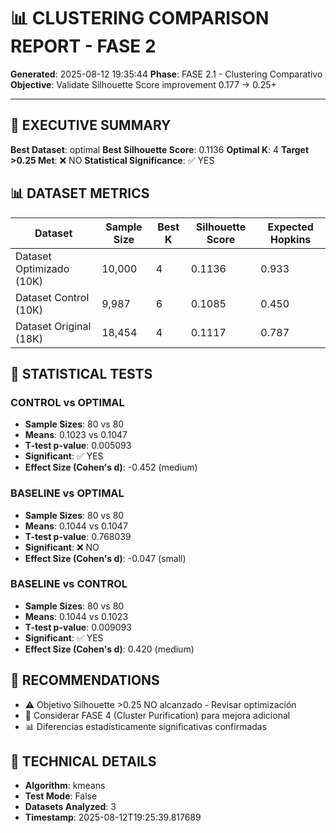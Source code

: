 # 📊 CLUSTERING COMPARISON REPORT - FASE 2

**Generated**: 2025-08-12 19:35:44
**Phase**: FASE 2.1 - Clustering Comparativo
**Objective**: Validate Silhouette Score improvement 0.177 → 0.25+

---

## 🎯 EXECUTIVE SUMMARY

**Best Dataset**: optimal
**Best Silhouette Score**: 0.1136
**Optimal K**: 4
**Target >0.25 Met**: ❌ NO
**Statistical Significance**: ✅ YES

## 📊 DATASET METRICS

| Dataset | Sample Size | Best K | Silhouette Score | Expected Hopkins |
|---------|-------------|--------|------------------|------------------|
| Dataset Optimizado (10K) | 10,000 | 4 | 0.1136 | 0.933 |
| Dataset Control (10K) | 9,987 | 6 | 0.1085 | 0.450 |
| Dataset Original (18K) | 18,454 | 4 | 0.1117 | 0.787 |

## 🔬 STATISTICAL TESTS

### CONTROL vs OPTIMAL

- **Sample Sizes**: 80 vs 80
- **Means**: 0.1023 vs 0.1047
- **T-test p-value**: 0.005093
- **Significant**: ✅ YES
- **Effect Size (Cohen's d)**: -0.452 (medium)

### BASELINE vs OPTIMAL

- **Sample Sizes**: 80 vs 80
- **Means**: 0.1044 vs 0.1047
- **T-test p-value**: 0.768039
- **Significant**: ❌ NO
- **Effect Size (Cohen's d)**: -0.047 (small)

### BASELINE vs CONTROL

- **Sample Sizes**: 80 vs 80
- **Means**: 0.1044 vs 0.1023
- **T-test p-value**: 0.009093
- **Significant**: ✅ YES
- **Effect Size (Cohen's d)**: 0.420 (medium)

## 🎯 RECOMMENDATIONS

- ⚠️ Objetivo Silhouette >0.25 NO alcanzado - Revisar optimización
- 🔄 Considerar FASE 4 (Cluster Purification) para mejora adicional
- 📊 Diferencias estadísticamente significativas confirmadas

## 🔧 TECHNICAL DETAILS

- **Algorithm**: kmeans
- **Test Mode**: False
- **Datasets Analyzed**: 3
- **Timestamp**: 2025-08-12T19:25:39.817689
